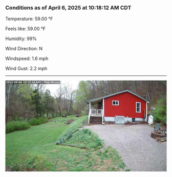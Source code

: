 ### Conditions as of April 6, 2025 at 10:18:12 AM CDT 

Temperature: 59.00 &deg;F

Feels like: 59.00 &deg;F

Humidity: 99%

Wind Direction: N

Windspeed: 1.6 mph

Wind Gust: 2.2 mph

---

<img src="./images/latest.jpeg"/>

